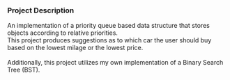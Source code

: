 ### Project Description  
An implementation of a priority queue based data structure that stores objects according to relative priorities.  
This project produces suggestions as to which car the user should buy based on the lowest milage or the lowest price.  
<br>
Additionally, this project utilizes my own implementation of a Binary Search Tree (BST).
